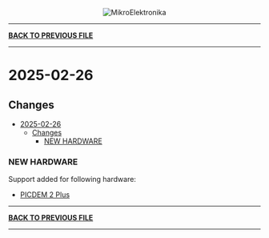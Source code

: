 <p align="center">
  <img src="http://www.mikroe.com/img/designs/beta/logo_small.png?raw=true" alt="MikroElektronika"/>
</p>

---

**[BACK TO PREVIOUS FILE](../changelog.md)**

---

# 2025-02-26

## Changes

- [2025-02-26](#2025-02-26)
  - [Changes](#changes)
    - [NEW HARDWARE](#new-hardware)

### NEW HARDWARE

Support added for following hardware:

+ [PICDEM 2 Plus](https://www.microchip.com/en-us/development-tool/dm163022-1)

---

**[BACK TO PREVIOUS FILE](../changelog.md)**

---
